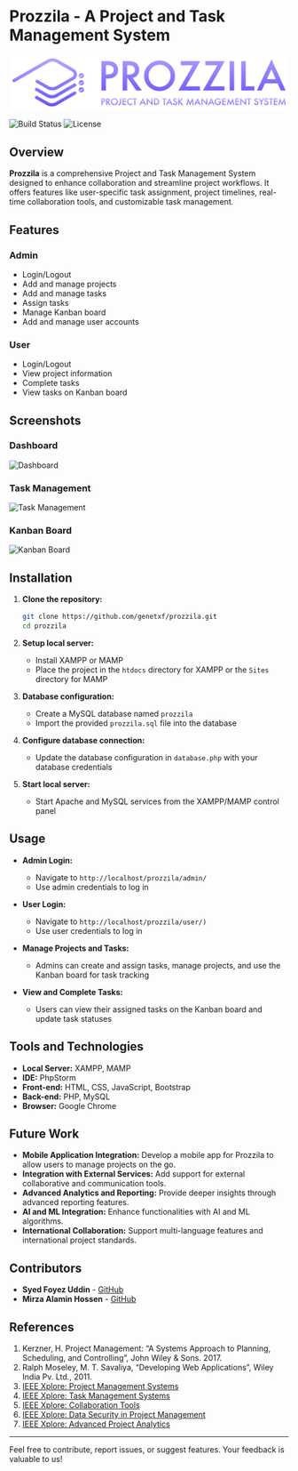 # Prozzila - A Project and Task Management System

![Prozzila Logo](https://github.com/genetxf/prozzila/blob/main/images/prozilla_logo_motto%20n.svg)

![Build Status](https://img.shields.io/badge/build-passing-brightgreen)
![License](https://img.shields.io/badge/license-MIT-blue)

## Overview

**Prozzila** is a comprehensive Project and Task Management System designed to enhance collaboration and streamline project workflows. It offers features like user-specific task assignment, project timelines, real-time collaboration tools, and customizable task management.

## Features

### Admin
- Login/Logout
- Add and manage projects
- Add and manage tasks
- Assign tasks
- Manage Kanban board
- Add and manage user accounts

### User
- Login/Logout
- View project information
- Complete tasks
- View tasks on Kanban board

## Screenshots

### Dashboard
![Dashboard](https://github.com/genetxf/prozzila/assets/156448573/4cedbeab-20e1-46ca-9d6b-1b253f1f3692)

### Task Management
![Task Management](https://github.com/genetxf/prozzila/assets/156448573/f84fd35b-d155-40be-8ad4-d6e070af3f87)

### Kanban Board
![Kanban Board](https://github.com/genetxf/prozzila/assets/156448573/89da856d-3854-40d2-b6ef-bd4e11e12273)

## Installation

1. **Clone the repository:**
    ```bash
    git clone https://github.com/genetxf/prozzila.git
    cd prozzila
    ```

2. **Setup local server:**
    - Install XAMPP or MAMP
    - Place the project in the `htdocs` directory for XAMPP or the `Sites` directory for MAMP

3. **Database configuration:**
    - Create a MySQL database named `prozzila`
    - Import the provided `prozzila.sql` file into the database

4. **Configure database connection:**
    - Update the database configuration in `database.php` with your database credentials

5. **Start local server:**
    - Start Apache and MySQL services from the XAMPP/MAMP control panel

## Usage

- **Admin Login:**
    - Navigate to `http://localhost/prozzila/admin/`
    - Use admin credentials to log in

- **User Login:**
    - Navigate to `http://localhost/prozzila/user/)`
    - Use user credentials to log in

- **Manage Projects and Tasks:**
    - Admins can create and assign tasks, manage projects, and use the Kanban board for task tracking

- **View and Complete Tasks:**
    - Users can view their assigned tasks on the Kanban board and update task statuses

## Tools and Technologies

- **Local Server:** XAMPP, MAMP
- **IDE:** PhpStorm
- **Front-end:** HTML, CSS, JavaScript, Bootstrap
- **Back-end:** PHP, MySQL
- **Browser:** Google Chrome

## Future Work

- **Mobile Application Integration:** Develop a mobile app for Prozzila to allow users to manage projects on the go.
- **Integration with External Services:** Add support for external collaborative and communication tools.
- **Advanced Analytics and Reporting:** Provide deeper insights through advanced reporting features.
- **AI and ML Integration:** Enhance functionalities with AI and ML algorithms.
- **International Collaboration:** Support multi-language features and international project standards.

## Contributors

- **Syed Foyez Uddin** - [GitHub](https://github.com/genetxf)
- **Mirza Alamin Hossen** - [GitHub](https://github.com/alaminmirza)

## References

1. Kerzner, H. Project Management: “A Systems Approach to Planning, Scheduling, and Controlling”, John Wiley & Sons. 2017.
2. Ralph Moseley, M. T. Savaliya, “Developing Web Applications”, Wiley India Pv. Ltd., 2011.
3. [IEEE Xplore: Project Management Systems](https://ieeexplore.ieee.org/document/4839866)
4. [IEEE Xplore: Task Management Systems](https://ieeexplore.ieee.org/document/5718942)
5. [IEEE Xplore: Collaboration Tools](https://ieeexplore.ieee.org/document/7380291)
6. [IEEE Xplore: Data Security in Project Management](https://ieeexplore.ieee.org/document/7764421)
7. [IEEE Xplore: Advanced Project Analytics](https://ieeexplore.ieee.org/document/8862073)

---

Feel free to contribute, report issues, or suggest features. Your feedback is valuable to us!
